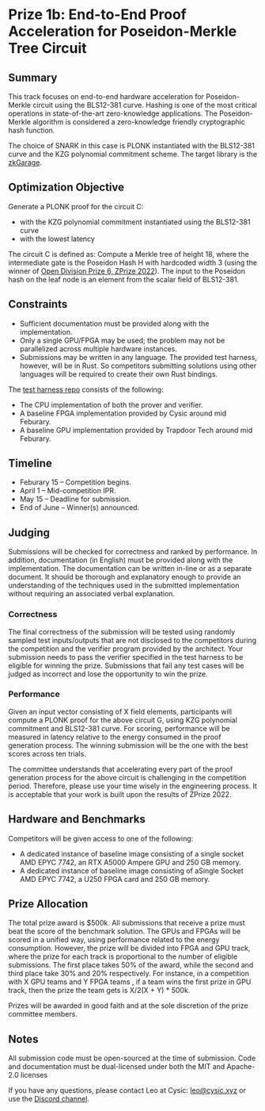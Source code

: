 # Prize 1b: End-to-End Proof Acceleration for Poseidon-Merkle Tree Circuit

## Summary
This track focuses on end-to-end hardware acceleration for Poseidon-Merkle circuit using the BLS12-381 curve. Hashing is one of the most critical operations in state-of-the-art zero-knowledge applications. The Poseidon-Merkle algorithm is considered a zero-knowledge friendly cryptographic hash function.

The choice of SNARK in this case is PLONK instantiated with the BLS12-381 curve and the KZG polynomial commitment scheme. The target library is the [zkGarage](https://github.com/ZK-Garage/plonk).

## Optimization Objective
Generate a PLONK proof for the circuit C:
  - with the KZG polynomial commitment instantiated using the BLS12-381 curve 
  - with the lowest latency

The circuit C is defined as: Compute a Merkle tree of height 18, where the intermediate gate is the Poseidon Hash H with hardcoded width 3 (using the winner of [Open Division Prize 6, ZPrize 2022](https://github.com/ZK-Garage/plonk/pull/164)). The input to the Poseidon hash on the leaf node is an element from the scalar field of BLS12-381.

## Constraints 
  - Sufficient documentation must be provided along with the implementation.
  - Only a single GPU/FPGA may be used; the problem may not be parallelized across multiple hardware instances.
  - Submissions may be written in any language. The provided test harness, however, will be in Rust. So competitors submitting solutions using other languages will be required to create their own Rust bindings.

The [test harness repo](https://github.com/cysic-labs/ZPrize-23-Prize1) consists of the following:
  - The CPU implementation of both the prover and verifier. 
  - A baseline FPGA implementation provided by Cysic around mid Feburary.
  - A baseline GPU implementation provided by Trapdoor Tech around mid Feburary.

## Timeline
  - Feburary 15 – Competition begins.
  - April 1 – Mid-competition IPR.
  - May 15 – Deadline for submission.
  - End of June  – Winner(s) announced.

## Judging
Submissions will be checked for correctness and ranked by performance. In addition, documentation (in English) must be provided along with the implementation. The documentation can be written in-line or as a separate document. It should be thorough and explanatory enough to provide an understanding of the techniques used in the submitted implementation without requiring an associated verbal explanation.

### Correctness
The final correctness of the submission will be tested using randomly sampled test inputs/outputs that are not disclosed to the competitors during the competition and the verifier program provided by the architect. Your submission needs to pass the verifier specified in the test harness to be eligible for winning the prize. Submissions that fail any test cases will be judged as incorrect and lose the opportunity to win the prize.

### Performance
Given an input vector consisting of X field elements, participants will compute a PLONK proof for the above circuit G, using KZG polynomial commitment and BLS12-381 curve. For scoring, performance will be measured in latency relative to the energy consumed in the proof generation process. The winning submission will be the one with the best scores across ten trials.

The committee understands that accelerating every part of the proof generation process for the above circuit is challenging in the competition period. Therefore, please use your time wisely in the engineering process. It is acceptable that your work is built upon the results of ZPrize 2022.

## Hardware and Benchmarks
Competitors will be given access to one of the following:
  - A dedicated instance of baseline image consisting of a single socket AMD EPYC 7742, an RTX A5000 Ampere GPU and 250 GB memory.
  - A dedicated instance of baseline image consisting of aSingle Socket AMD EPYC 7742, a U250 FPGA card and 250 GB memory.

## Prize Allocation
The total prize award is $500k. All submissions that receive a prize must beat the score of the benchmark solution. The GPUs and FPGAs will be scored in a unified way, using performance related to the energy consumption. However, the prize will be divided into FPGA and GPU track, where the prize for each track is proportional to the number of eligible submissions. The first place takes 50% of the award, while the second and third place take 30% and 20% respectively. For instance, in a competition with X GPU teams and Y FPGA teams , if a team wins the first prize in GPU track, then the prize the team gets is X/2(X + Y) * 500k.

Prizes will be awarded in good faith and at the sole discretion of the prize committee members.

## Notes
All submission code must be open-sourced at the time of submission. Code and documentation must be dual-licensed under both the MIT and Apache-2.0 licenses

If you have any questions, please contact Leo at Cysic: leo@cysic.xyz or use the [Discord channel](https://discord.gg/sCGyGxTEX5).